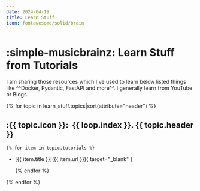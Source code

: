 ```yaml
---
date: 2024-04-19
title: Learn Stuff
icon: fontawesome/solid/brain
---
```


# :simple-musicbrainz: Learn Stuff from Tutorials

I am sharing those resources which I've used to learn below listed things like ^^Docker, Pydantic, FastAPI and more^^. I generally learn from YouTube or Blogs.

{% for topic in learn_stuff.topics|sort(attribute="header") %}

## :{{ topic.icon }}:&nbsp; {{ loop.index }}. **{{ topic.header }}**

    {% for item in topic.tutorials %}

- [{{ item.title }}]({{ item.url }}){ target="_blank" }

    {% endfor %}

{% endfor %}
